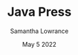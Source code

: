 ---
title: 'Java Press'
date: 'May 5 2022'
excerpt: 'Java Press’ slogan is “Coffee so good, we beat our beans on it.” It’s not just a cute slogan. Their fresh roasted coffee beans are delivered within two hours of roasting! Talk about super fresh. Plus, they keep it real by highlighting an international coffee from a small family owned coffee farm.'
link: 'https://www.javapresse.com/pages/subscriptions'
cover_image: '/assets/home/desktop/image-hero-coffeepress.jpg'
category: 'subscription boxes'
author: 'Samantha Lowrance'
author_image: '/assets/home/desktop/image-hero-coffeepress.jpg'
---